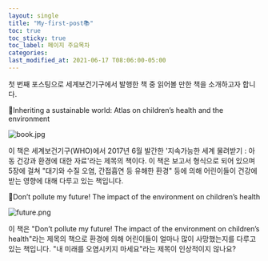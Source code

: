 ```yaml
---
layout: single
title: "My-first-post📚"
toc: true
toc_sticky: true
toc_label: 페이지 주요목차
categories: 
last_modified_at: 2021-06-17 T08:06:00-05:00
--- 
```

첫 번째 포스팅으로 세계보건기구에서 발행한 책 중 읽어볼 만한 책을 소개하고자 합니다.

🍉Inheriting a sustainable world: Atlas on children’s health and the environment

![book.jpg][book]

[book]: https://sccdn.chosun.com/news/html/2017/03/06/2017030600000000000030151.jpg

이 책은 세계보건기구(WHO)에서 2017년 6월 발간한 '지속가능한 세계 물려받기 : 아동 건강과 환경에 대한 자료'라는 제목의 책이다. 이 책은 보고서 형식으로 되어 있으며 5장에 걸쳐 "대기와 수질 오염, 간접흡연 등 유해한 환경" 등에 의해 어린이들이 건강에 받는 영향에 대해 다루고 있는 책입니다.

🍉Don’t pollute my future! The impact of the environment on children’s health

![future.png][booke]

[booke]: https://reliefweb.int/sites/reliefweb.int/files/styles/attachment-large/public/resources-pdf-previews/729529-WHO-FWC-IHE-17.01-eng%20%281%29.png?itok=du2h6H4g

이 책은 "Don’t pollute my future! The impact of the environment on children’s health"라는 제목의 책으로 환경에 의해 어린이들이 얼마나 많이 사망했는지를 다루고 있는 책입니다.
"내 미래를 오염시키지 마세요"라는 제목이 인상적이지 않나요?
